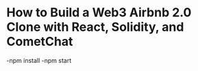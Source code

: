 # How to Build a Web3 Airbnb 2.0 Clone with React, Solidity, and CometChat

-npm install
-npm start
